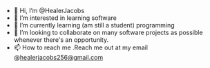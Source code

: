 - 👋 Hi, I’m @HealerJacobs
- 👀 I’m interested in learning software 
- 🌱 I’m currently learning (am still a student) programming 
- 💞️ I’m looking to collaborate on many software projects as possible whenever there's an opportunity. 
- 📫 How to reach me .Reach me out at my email @healerjacobs256@gmail.com 

<!---
HealerJacobs/HealerJacobs is a ✨ special ✨ repository because its `README.md` (this file) appears on your GitHub profile.
You can click the Preview link to take a look at your changes.
--->
